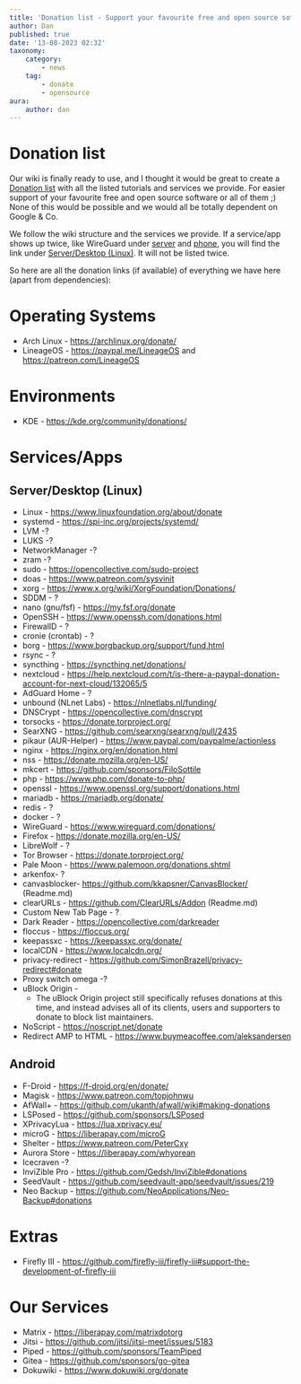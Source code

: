 ```yaml
---
title: 'Donation list - Support your favourite free and open source software.'
author: Dan
published: true
date: '13-08-2023 02:32'
taxonomy:
    category:
        - news
    tag:
        - donate
        - opensource
aura:
    author: dan
---
```


# Donation list

Our wiki is finally ready to use, and I thought it would be great to create a [Donation list](https://wiki.techsaviours.org/en/extras/donation_list) with all the listed tutorials and services we provide. For easier support of your favourite free and open source software or all of them ;)  
None of this would be possible and we would all be totally dependent on Google & Co.

We follow the wiki structure and the services we provide. If a service/app shows up twice, like WireGuard under [server](https://wiki.techsaviours.org/en/server) and [phone](https://wiki.techsaviours.org/en/phone), you will find the link under [Server/Desktop (Linux)](#Server/Desktop_(Linux)). It will not be listed twice.

So here are all the donation links (if available) of everything we have here (apart from dependencies):


# Operating Systems

- Arch Linux - https://archlinux.org/donate/
- LineageOS - https://paypal.me/LineageOS and https://patreon.com/LineageOS


# Environments

- KDE - https://kde.org/community/donations/


# Services/Apps


## Server/Desktop (Linux) 

- Linux - https://www.linuxfoundation.org/about/donate
- systemd - https://spi-inc.org/projects/systemd/
- LVM -?
- LUKS -?
- NetworkManager -?
- zram -?
- sudo - https://opencollective.com/sudo-project
- doas - https://www.patreon.com/sysvinit
- xorg - https://www.x.org/wiki/XorgFoundation/Donations/
- SDDM - ?
- nano (gnu/fsf) - https://my.fsf.org/donate
- OpenSSH - https://www.openssh.com/donations.html
- FirewallD - ?
- cronie (crontab) - ?
- borg - https://www.borgbackup.org/support/fund.html
- rsync - ?
- syncthing - https://syncthing.net/donations/
- nextcloud - https://help.nextcloud.com/t/is-there-a-paypal-donation-account-for-next-cloud/132065/5
- AdGuard Home - ?
- unbound (NLnet Labs) - https://nlnetlabs.nl/funding/
- DNSCrypt - https://opencollective.com/dnscrypt
- torsocks - https://donate.torproject.org/
- SearXNG - https://github.com/searxng/searxng/pull/2435
- pikaur (AUR-Helper) - https://www.paypal.com/paypalme/actionless
- nginx - https://nginx.org/en/donation.html
- nss - https://donate.mozilla.org/en-US/
- mkcert - https://github.com/sponsors/FiloSottile
- php - https://www.php.com/donate-to-php/
- openssl - https://www.openssl.org/support/donations.html
- mariadb - https://mariadb.org/donate/
- redis - ?
- docker - ?
- WireGuard - https://www.wireguard.com/donations/
- Firefox - https://donate.mozilla.org/en-US/
- LibreWolf - ?
- Tor Browser - https://donate.torproject.org/
- Pale Moon - https://www.palemoon.org/donations.shtml
- arkenfox- ?
- canvasblocker- https://github.com/kkapsner/CanvasBlocker/ (Readme.md)
- clearURLs - https://github.com/ClearURLs/Addon (Readme.md)
- Custom New Tab Page - ?
- Dark Reader - https://opencollective.com/darkreader
- floccus - https://floccus.org/
- keepassxc - https://keepassxc.org/donate/
- localCDN - https://www.localcdn.org/
- privacy-redirect - https://github.com/SimonBrazell/privacy-redirect#donate
- Proxy switch omega -?
- uBlock Origin -
    - The uBlock Origin project still specifically refuses donations at this time, and instead advises all of its clients, users and supporters to donate to block list maintainers.
- NoScript - https://noscript.net/donate
- Redirect AMP to HTML - https://www.buymeacoffee.com/aleksandersen


## Android

- F-Droid - https://f-droid.org/en/donate/
- Magisk - https://www.patreon.com/topjohnwu
- AfWall+ - https://github.com/ukanth/afwall/wiki#making-donations
- LSPosed - https://github.com/sponsors/LSPosed
- XPrivacyLua - https://lua.xprivacy.eu/
- microG - https://liberapay.com/microG
- Shelter - https://www.patreon.com/PeterCxy
- Aurora Store - https://liberapay.com/whyorean
- Icecraven -?
- InviZible Pro - https://github.com/Gedsh/InviZible#donations
- SeedVault - https://github.com/seedvault-app/seedvault/issues/219
- Neo Backup - https://github.com/NeoApplications/Neo-Backup#donations


# Extras
- Firefly III - https://github.com/firefly-iii/firefly-iii#support-the-development-of-firefly-iii


# Our Services

- Matrix - https://liberapay.com/matrixdotorg
- Jitsi - https://github.com/jitsi/jitsi-meet/issues/5183
- Piped - https://github.com/sponsors/TeamPiped
- Gitea - https://github.com/sponsors/go-gitea
- Dokuwiki - https://www.dokuwiki.org/donate
